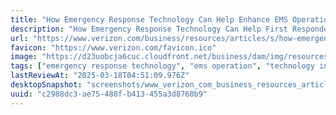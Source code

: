 ```yaml
---
title: "How Emergency Response Technology Can Help Enhance EMS Operations"
description: "How Emergency Response Technology Can Help First Responders and Enhance Emergency Operations"
url: "https://www.verizon.com/business/resources/articles/s/how-emergency-response-technology-can-help-first-responders-and-enhance-EMS-operations/"
favicon: "https://www.verizon.com/favicon.ico"
image: "https://d23uobcja6cuc.cloudfront.net/business/dam/img/resources/articles/how-emergency-response-technology-can-help-first-responders-and-enhance-EMS-operations-sm.jpg"
tags: ["emergency response technology", "ems operation", "technology in emergency management"]
lastReviewAt: "2025-03-18T04:51:09.976Z"
desktopSnapshot: "screenshots/www_verizon_com_business_resources_articles_s_how_emergency_response_technology_can_help_first_responders_and_enhance_ems_operations.png"
uuid: "c2988dc3-ae75-488f-b413-455a3d8768b9"
---
```

